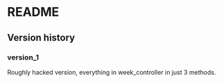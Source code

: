 # README

## Version history

### version_1
Roughly hacked version, everything in week_controller in just 3 methods.

###
